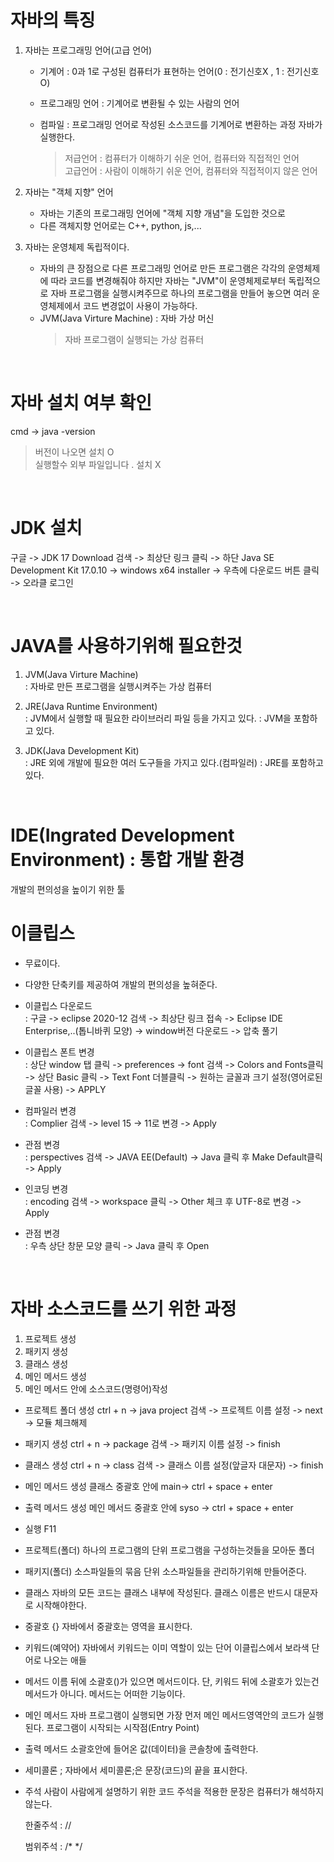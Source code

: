 # 자바의 특징

1. 자바는 프로그래밍 언어(고급 언어)
   - 기계어 : 0과 1로 구성된 컴퓨터가 표현하는 언어(0 : 전기신호X , 1 : 전기신호 O)
   - 프로그래밍 언어 : 기계어로 변환될 수 있는 사람의 언어
   - 컴파일 : 프로그래밍 언어로 작성된 소스코드를 기계어로 변환하는 과정 자바가 실행한다.

      >저급언어 : 컴퓨터가 이해하기 쉬운 언어, 컴퓨터와 직접적인 언어<br>
      >고급언어 : 사람이 이해하기 쉬운 언어, 컴퓨터와 직접적이지 않은 언어

2. 자바는 "객체 지향" 언어
   
   - 자바는 기존의 프로그래밍 언어에 "객체 지향 개념"을 도입한 것으로
   - 다른 객체지향 언어로는 C++, python, js,...
   
3. 자바는 운영체제 독립적이다.
   - 자바의 큰 장점으로 다른 프로그래밍 언어로 만든 프로그램은 각각의 운영체제에 따라 코드를 변경해줘야 하지만 자바는 "JVM"이 운영체제로부터 독립적으로 자바 프로그램을 실행시켜주므로 하나의 프로그램을 만들어 놓으면 여러 운영체제에서 코드 변경없이 사용이 가능하다.
   - JVM(Java Virture Machine) : 자바 가상 머신
      >자바 프로그램이 실행되는 가상 컴퓨터 
<br>

# 자바 설치 여부 확인

   cmd -> java -version
   >버전이 나오면 설치 O <br>
   >실행할수 외부 파일입니다 . 설치 X

<br>

# JDK 설치
   구글 -> JDK 17 Download 검색 -> 최상단 링크 클릭 -> 하단 Java SE Development Kit 17.0.10 -> windows x64 installer -> 우측에 다운로드 버튼 클릭 -> 오라클 로그인 
   
<br>

# JAVA를 사용하기위해 필요한것
   1. JVM(Java Virture Machine) <br>
      : 자바로 만든 프로그램을 실행시켜주는 가상 컴퓨터

   2. JRE(Java Runtime Environment) <br>
      : JVM에서 실행할 때 필요한 라이브러리 파일 등을 가지고 있다.
      : JVM을 포함하고 있다.

   3. JDK(Java Development Kit) <br>
      : JRE 외에 개발에 필요한 여러 도구들을 가지고 있다.(컴파일러)
      : JRE를 포함하고 있다.

<br>

# IDE(Ingrated Development Environment) : 통합 개발 환경
   개발의 편의성을 높이기 위한 툴

# 이클립스 
   - 무료이다.
   - 다양한 단축키를 제공하여 개발의 편의성을 높혀준다.

- 이클립스 다운로드 <br>
      : 구글 -> eclipse 2020-12 검색 -> 최상단 링크 접속 -> 
   Eclipse IDE Enterprise,..(톱니바퀴 모양) -> window버전 다운로드
   -> 압축 풀기
- 이클립스 폰트 변경 <br>
      : 상단 window 탭 클릭 -> preferences -> font 검색 -> Colors and Fonts클릭
   -> 상단 Basic 클릭 -> Text Font 더블클릭 -> 
   원하는 글꼴과 크기 설정(영어로된 글꼴 사용) -> APPLY

- 컴파일러 변경 <br>
     : Complier 검색 -> level 15 -> 11로 변경 -> Apply

- 관점 변경 <br>
     : perspectives 검색 -> JAVA EE(Default) -> Java 클릭 후 Make Default클릭
   -> Apply

- 인코딩 변경 <br>
     : encoding 검색 -> workspace 클릭 -> Other 체크 후 UTF-8로 변경
   -> Apply

- 관점 변경 <br>
     : 우측 상단 창문 모양 클릭 -> Java 클릭 후 Open

<br>

# 자바 소스코드를 쓰기 위한 과정
   1. 프로젝트 생성
   2. 패키지 생성
   3. 클래스 생성
   4. 메인 메서드 생성
   5. 메인 메서드 안에 소스코드(명령어)작성

- 프로젝트 폴더 생성
   ctrl + n -> java project 검색 -> 프로젝트 이름 설정 -> next ->
    모듈 체크해제

- 패키지 생성
   ctrl + n -> package 검색 -> 패키지 이름 설정 -> finish

- 클래스 생성
   ctrl + n -> class 검색 -> 클래스 이름 설정(앞글자 대문자) -> finish

- 메인 메서드 생성
   클래스 중괄호 안에 main-> ctrl + space + enter

- 출력 메서드 생성
   메인 메서드 중괄호 안에 syso -> ctrl + space + enter

- 실행
   F11

- 프로젝트(폴더)
   하나의 프로그램의 단위
   프로그램을 구성하는것들을 모아둔 폴더

- 패키지(폴더)
   소스파일들의 묶음 단위
   소스파일들을 관리하기위해 만들어준다.

- 클래스
   자바의 모든 코드는 클래스 내부에 작성된다.
   클래스 이름은 반드시 대문자로 시작해야한다.

- 중괄호 {} 
   자바에서 중괄호는 영역을 표시한다.
   
- 키워드(예약어)
   자바에서 키워드는 이미 역할이 있는 단어
   이클립스에서 보라색 단어로 나오는 애들

- 메서드
   이름 뒤에 소괄호()가 있으면 메서드이다.
   단, 키워드 뒤에 소괄호가 있는건 메서드가 아니다.
   메서드는 어떠한 기능이다.

- 메인 메서드
   자바 프로그램이 실행되면 가장 먼저 메인 메서드영역안의 코드가 실행된다.
   프로그램이 시작되는 시작점(Entry Point)

- 출력 메서드
   소괄호안에 들어온 값(데이터)을 콘솔창에 출력한다.

- 세미콜론 ;
   자바에서 세미콜론;은 문장(코드)의 끝을 표시한다.

- 주석
   사람이 사람에게 설명하기 위한 코드
   주석을 적용한 문장은 컴퓨터가 해석하지 않는다.

   한줄주석 : //
   
   범위주석 : /*  */


